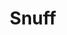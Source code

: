 ---
title: "Snuff"
summary: "Snuff are a British punk rock band formed in Hendon in 1986. The original line-up was Duncan Redmonds on drums and vocals, Simon Wells on guitar and vocals and Andy Crighton on bass, with Dave Redmonds being added to the line-up on trombone before the release of Flibbiddydibbiddydob.
Snuff have released their material through a variety of independent record labels including their own, 10past12records, as well as on Fat Wreck Chords, a label owned by Fat Mike of NOFX."
image: "snuff.jpg"
apple_music_artist_url: "None"
wikipedia_url: "https://en.wikipedia.org/wiki/Snuff_(band)"
---